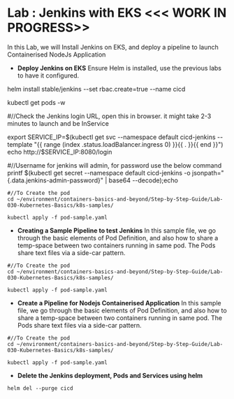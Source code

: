 # Lab : Jenkins with EKS <<< WORK IN PROGRESS>>

In this Lab, we will Install Jenkins on EKS, and deploy a pipeline to launch Containerised NodeJs Application

* **Deploy Jenkins on EKS**
Ensure Helm is installed, use the previous labs to have it configured. 


helm install stable/jenkins --set rbac.create=true --name cicd

kubectl get pods -w

#//Check the Jenkins login URL, open this in browser. it might take 2-3 minutes to launch and be InService

export SERVICE_IP=$(kubectl get svc --namespace default cicd-jenkins --template "{{ range (index .status.loadBalancer.ingress 0) }}{{ . }}{{ end }}")
echo http://$SERVICE_IP:8080/login


#//Username for jenkins will admin, for password use the below command
printf $(kubectl get secret --namespace default cicd-jenkins -o jsonpath="{.data.jenkins-admin-password}" | base64 --decode);echo



```
#//To Create the pod
cd ~/environment/containers-basics-and-beyond/Step-by-Step-Guide/Lab-030-Kubernetes-Basics/k8s-samples/

kubectl apply -f pod-sample.yaml
```


* **Creating a Sample Pipeline to test Jenkins**
In this sample file, we go through the basic elements of Pod Definition, and also how to share a temp-space between two containers running in same pod. The Pods share text files via a side-car pattern.

```
#//To Create the pod
cd ~/environment/containers-basics-and-beyond/Step-by-Step-Guide/Lab-030-Kubernetes-Basics/k8s-samples/

kubectl apply -f pod-sample.yaml
```

* **Create a Pipeline for Nodejs Containerised Application**
In this sample file, we go through the basic elements of Pod Definition, and also how to share a temp-space between two containers running in same pod. The Pods share text files via a side-car pattern.

```
#//To Create the pod
cd ~/environment/containers-basics-and-beyond/Step-by-Step-Guide/Lab-030-Kubernetes-Basics/k8s-samples/

kubectl apply -f pod-sample.yaml
```



* **Delete the Jenkins deployment, Pods and Services using helm**

```
helm del --purge cicd

```



